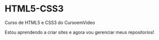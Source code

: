 # HTML5-CSS3
 Curso de HTML5 e CSS3 do CursoemVideo

Estou aprendendo a criar sites e agora vou gerenciar meus repositorios!
